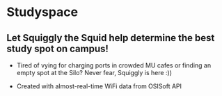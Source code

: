 # Studyspace
## Let Squiggly the Squid help determine the best study spot on campus! 

* Tired of vying for charging ports in crowded MU cafes or finding an empty spot at the Silo? Never fear, Squiggly is here :))

* Created with almost-real-time WiFi data from OSISoft API
